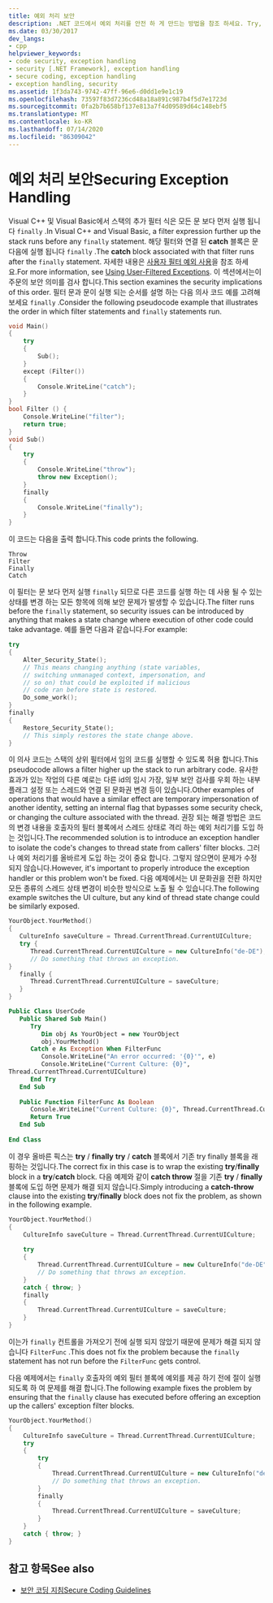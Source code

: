 ```yaml
---
title: 예외 처리 보안
description: .NET 코드에서 예외 처리를 안전 하 게 만드는 방법을 참조 하세요. Try, except, catch 및 finally 문이 있는 경우 코드가 실행 되는 순서를 검토 합니다.
ms.date: 03/30/2017
dev_langs:
- cpp
helpviewer_keywords:
- code security, exception handling
- security [.NET Framework], exception handling
- secure coding, exception handling
- exception handling, security
ms.assetid: 1f3da743-9742-47ff-96e6-d0dd1e9e1c19
ms.openlocfilehash: 73597f83d7236cd48a18a891c987b4f5d7e1723d
ms.sourcegitcommit: 0fa2b7b658bf137e813a7f4d09589d64c148ebf5
ms.translationtype: MT
ms.contentlocale: ko-KR
ms.lasthandoff: 07/14/2020
ms.locfileid: "86309042"
---
```

# <a name="securing-exception-handling"></a><span data-ttu-id="9ed42-104">예외 처리 보안</span><span class="sxs-lookup"><span data-stu-id="9ed42-104">Securing Exception Handling</span></span>
<span data-ttu-id="9ed42-105">Visual C++ 및 Visual Basic에서 스택의 추가 필터 식은 모든 문 보다 먼저 실행 됩니다 `finally` .</span><span class="sxs-lookup"><span data-stu-id="9ed42-105">In Visual C++ and Visual Basic, a filter expression further up the stack runs before any `finally` statement.</span></span> <span data-ttu-id="9ed42-106">해당 필터와 연결 된 **catch** 블록은 문 다음에 실행 됩니다 `finally` .</span><span class="sxs-lookup"><span data-stu-id="9ed42-106">The **catch** block associated with that filter runs after the `finally` statement.</span></span> <span data-ttu-id="9ed42-107">자세한 내용은 [사용자 필터 예외 사용](../../standard/exceptions/using-user-filtered-exception-handlers.md)을 참조 하세요.</span><span class="sxs-lookup"><span data-stu-id="9ed42-107">For more information, see [Using User-Filtered Exceptions](../../standard/exceptions/using-user-filtered-exception-handlers.md).</span></span> <span data-ttu-id="9ed42-108">이 섹션에서는이 주문의 보안 의미를 검사 합니다.</span><span class="sxs-lookup"><span data-stu-id="9ed42-108">This section examines the security implications of this order.</span></span> <span data-ttu-id="9ed42-109">필터 문과 문이 실행 되는 순서를 설명 하는 다음 의사 코드 예를 고려해 보세요 `finally` .</span><span class="sxs-lookup"><span data-stu-id="9ed42-109">Consider the following pseudocode example that illustrates the order in which filter statements and `finally` statements run.</span></span>  
  
```cpp  
void Main()
{  
    try
    {  
        Sub();  
    }
    except (Filter())
    {  
        Console.WriteLine("catch");  
    }  
}  
bool Filter () {  
    Console.WriteLine("filter");  
    return true;  
}  
void Sub()
{  
    try
    {  
        Console.WriteLine("throw");  
        throw new Exception();  
    }
    finally
    {  
        Console.WriteLine("finally");  
    }  
}
```  
  
 <span data-ttu-id="9ed42-110">이 코드는 다음을 출력 합니다.</span><span class="sxs-lookup"><span data-stu-id="9ed42-110">This code prints the following.</span></span>  
  
```output
Throw  
Filter  
Finally  
Catch  
```  
  
 <span data-ttu-id="9ed42-111">이 필터는 문 보다 먼저 실행 `finally` 되므로 다른 코드를 실행 하는 데 사용 될 수 있는 상태를 변경 하는 모든 항목에 의해 보안 문제가 발생할 수 있습니다.</span><span class="sxs-lookup"><span data-stu-id="9ed42-111">The filter runs before the `finally` statement, so security issues can be introduced by anything that makes a state change where execution of other code could take advantage.</span></span> <span data-ttu-id="9ed42-112">예를 들면 다음과 같습니다.</span><span class="sxs-lookup"><span data-stu-id="9ed42-112">For example:</span></span>  
  
```cpp  
try
{  
    Alter_Security_State();  
    // This means changing anything (state variables,  
    // switching unmanaged context, impersonation, and
    // so on) that could be exploited if malicious
    // code ran before state is restored.  
    Do_some_work();  
}
finally
{  
    Restore_Security_State();  
    // This simply restores the state change above.  
}  
```  
  
 <span data-ttu-id="9ed42-113">이 의사 코드는 스택의 상위 필터에서 임의 코드를 실행할 수 있도록 허용 합니다.</span><span class="sxs-lookup"><span data-stu-id="9ed42-113">This pseudocode allows a filter higher up the stack to run arbitrary code.</span></span> <span data-ttu-id="9ed42-114">유사한 효과가 있는 작업의 다른 예로는 다른 id의 임시 가장, 일부 보안 검사를 우회 하는 내부 플래그 설정 또는 스레드와 연결 된 문화권 변경 등이 있습니다.</span><span class="sxs-lookup"><span data-stu-id="9ed42-114">Other examples of operations that would have a similar effect are temporary impersonation of another identity, setting an internal flag that bypasses some security check, or changing the culture associated with the thread.</span></span> <span data-ttu-id="9ed42-115">권장 되는 해결 방법은 코드의 변경 내용을 호출자의 필터 블록에서 스레드 상태로 격리 하는 예외 처리기를 도입 하는 것입니다.</span><span class="sxs-lookup"><span data-stu-id="9ed42-115">The recommended solution is to introduce an exception handler to isolate the code's changes to thread state from callers' filter blocks.</span></span> <span data-ttu-id="9ed42-116">그러나 예외 처리기를 올바르게 도입 하는 것이 중요 합니다. 그렇지 않으면이 문제가 수정 되지 않습니다.</span><span class="sxs-lookup"><span data-stu-id="9ed42-116">However, it's important to properly introduce the exception handler or this problem won't be fixed.</span></span> <span data-ttu-id="9ed42-117">다음 예제에서는 UI 문화권을 전환 하지만 모든 종류의 스레드 상태 변경이 비슷한 방식으로 노출 될 수 있습니다.</span><span class="sxs-lookup"><span data-stu-id="9ed42-117">The following example switches the UI culture, but any kind of thread state change could be similarly exposed.</span></span>  
  
```cpp  
YourObject.YourMethod()  
{  
   CultureInfo saveCulture = Thread.CurrentThread.CurrentUICulture;  
   try {  
      Thread.CurrentThread.CurrentUICulture = new CultureInfo("de-DE");  
      // Do something that throws an exception.  
}  
   finally {  
      Thread.CurrentThread.CurrentUICulture = saveCulture;  
   }  
}  
```  
  
```vb  
Public Class UserCode  
   Public Shared Sub Main()  
      Try  
         Dim obj As YourObject = new YourObject  
         obj.YourMethod()  
      Catch e As Exception When FilterFunc  
         Console.WriteLine("An error occurred: '{0}'", e)  
         Console.WriteLine("Current Culture: {0}",
Thread.CurrentThread.CurrentUICulture)  
      End Try  
   End Sub  
  
   Public Function FilterFunc As Boolean  
      Console.WriteLine("Current Culture: {0}", Thread.CurrentThread.CurrentUICulture)  
      Return True  
   End Sub  
  
End Class  
```  
  
 <span data-ttu-id="9ed42-118">이 경우 올바른 픽스는 **try** / **finally** **try** / **catch** 블록에서 기존 try finally 블록을 래핑하는 것입니다.</span><span class="sxs-lookup"><span data-stu-id="9ed42-118">The correct fix in this case is to wrap the existing **try**/**finally** block in a **try**/**catch** block.</span></span> <span data-ttu-id="9ed42-119">다음 예제와 같이 **catch throw** 절을 기존 **try** / **finally** 블록에 도입 하면 문제가 해결 되지 않습니다.</span><span class="sxs-lookup"><span data-stu-id="9ed42-119">Simply introducing a **catch-throw** clause into the existing **try**/**finally** block does not fix the problem, as shown in the following example.</span></span>  
  
```cpp  
YourObject.YourMethod()  
{  
    CultureInfo saveCulture = Thread.CurrentThread.CurrentUICulture;  
  
    try
    {  
        Thread.CurrentThread.CurrentUICulture = new CultureInfo("de-DE");  
        // Do something that throws an exception.  
    }  
    catch { throw; }  
    finally
    {  
        Thread.CurrentThread.CurrentUICulture = saveCulture;  
    }  
}  
```  
  
 <span data-ttu-id="9ed42-120">이는가 `finally` 컨트롤을 가져오기 전에 실행 되지 않았기 때문에 문제가 해결 되지 않습니다 `FilterFunc` .</span><span class="sxs-lookup"><span data-stu-id="9ed42-120">This does not fix the problem because the `finally` statement has not run before the `FilterFunc` gets control.</span></span>  
  
 <span data-ttu-id="9ed42-121">다음 예제에서는 `finally` 호출자의 예외 필터 블록에 예외를 제공 하기 전에 절이 실행 되도록 하 여 문제를 해결 합니다.</span><span class="sxs-lookup"><span data-stu-id="9ed42-121">The following example fixes the problem by ensuring that the `finally` clause has executed before offering an exception up the callers' exception filter blocks.</span></span>  
  
```cpp  
YourObject.YourMethod()  
{  
    CultureInfo saveCulture = Thread.CurrentThread.CurrentUICulture;  
    try
    {  
        try
        {  
            Thread.CurrentThread.CurrentUICulture = new CultureInfo("de-DE");  
            // Do something that throws an exception.  
        }  
        finally
        {  
            Thread.CurrentThread.CurrentUICulture = saveCulture;  
        }  
    }  
    catch { throw; }  
}  
```  
  
## <a name="see-also"></a><span data-ttu-id="9ed42-122">참고 항목</span><span class="sxs-lookup"><span data-stu-id="9ed42-122">See also</span></span>

- [<span data-ttu-id="9ed42-123">보안 코딩 지침</span><span class="sxs-lookup"><span data-stu-id="9ed42-123">Secure Coding Guidelines</span></span>](../../standard/security/secure-coding-guidelines.md)
